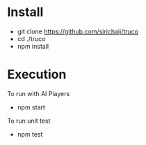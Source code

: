 Install
====================================================
  - git clone https://github.com/sirichaij/truco
  - cd ./truco
  - npm install

Execution
====================================================
To run with AI Players
  - npm start
  
To run unit test
  - npm test
